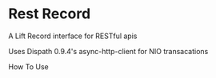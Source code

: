 Rest Record
===========

A Lift Record interface for RESTful apis

Uses Dispath 0.9.4's async-http-client for NIO transacations

How To Use



